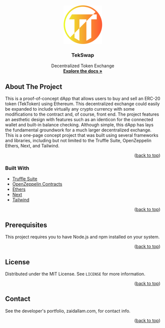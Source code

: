 <div id="top"></div>

<br />
<div align="center">
  <a href="https://github.com/zaidallam/TekSwap">
    <img src="./public/TekToken.png" alt="Logo" width="125" height="125">
  </a>

  <h3 align="center">TekSwap</h3>

  <p align="center">
    Decentralized Token Exchange
    <br />
    <a href="https://github.com/zaidallam/TekSwap"><strong>Explore the docs »</strong></a>
    <br />
  </p>
</div>

## About The Project

This is a proof-of-concept dApp that allows users to buy and sell an ERC-20 token (TekToken) using Ethereum. This decentralized exchange could easily be expanded to include virtually any crypto currency with some modifications to the contract and, of course, front end. The project features an aesthetic design with features such as an identicon for the connected wallet and built-in balance checking. Although simple, this dApp has lays the fundamental groundwork for a much larger decentralized exchange.
This is a one-page concept project that was built using several frameworks and libraries, including but not limited to the Truffle Suite, OpenZeppelin Ethers, Next, and Tailwind.  

<p align="right">(<a href="#top">back to top</a>)</p>

### Built With

* [Truffle Suite](https://github.com/trufflesuite)
* [OpenZeppelin Contracts](https://github.com/OpenZeppelin/openzeppelin-contracts)
* [Ethers](https://github.com/ethers-io/ethers.js/)
* [Next](https://github.com/vercel/next.js/)
* [Tailwind](https://github.com/tailwindlabs/tailwindcss)

<p align="right">(<a href="#top">back to top</a>)</p>

## Prerequisites

This project requires you to have Node.js and npm installed on your system.

<p align="right">(<a href="#top">back to top</a>)</p>

## License

Distributed under the MIT License. See `LICENSE` for more information.

<p align="right">(<a href="#top">back to top</a>)</p>

## Contact

See the developer's portfolio, zaidallam.com, for contact info.

<p align="right">(<a href="#top">back to top</a>)</p>